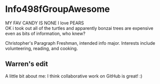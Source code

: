 # Info498fGroupAwesome
MY FAV CANDY IS NONE
I love PEARS
<br>
OK i took out all of the turtles and apparently bonzai trees are expensive even as bits of information, who knew? 

Christopher's Paragraph
Freshman, intended info major. Interests include volunteering, reading, and cooking. 

## Warren's edit
A little bit about me: I think collaborative work on GitHub is great! :)
